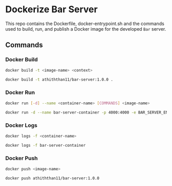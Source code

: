 # Dockerize Bar Server

This repo contains the Dockerfile, docker-entrypoint.sh and the commands used to build, run, and publish a Docker image for the developed `Bar` server.

## Commands

### Docker Build

```sh
docker build -t <image-name> <context>
```

```sh
docker build -t athiththan11/bar-server:1.0.0 .
```

### Docker Run

```sh
docker run [-d] --name <container-name> [COMMANDS] <image-name>
```

```sh
docker run -d --name bar-server-container -p 4000:4000 -e BAR_SERVER_ENV_MESSAGE="Another custom message set using the environment variable" athiththan11/bar-server:1.0.0
```

### Docker Logs

```sh
docker logs -f <container-name>
```

```sh
docker logs -f bar-server-container
```

### Docker Push

```sh
docker push <image-name>
```

```sh
docker push athiththan11/bar-server:1.0.0
```
